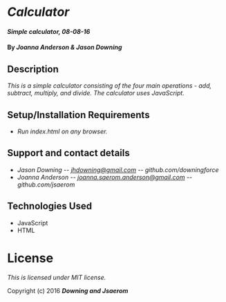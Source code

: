 # _Calculator_

#### _Simple calculator, 08-08-16_

#### By _**Joanna Anderson & Jason Downing**_

## Description

_This is a simple calculator consisting of the four main operations - add, subtract, multiply, and divide. The calculator uses JavaScript._

## Setup/Installation Requirements

* _Run index.html on any browser._

## Support and contact details

* _Jason Downing -- jhdowning@gmail.com -- github.com/downingforce_
* _Joanna Anderson -- joanna.saerom.anderson@gmail.com -- github.com/jsaerom_

## Technologies Used

* JavaScript
* HTML

# License

_This is licensed under MIT license._

Copyright (c) 2016 **_Downing and Jsaerom_**
